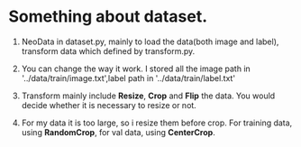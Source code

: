 # Something about dataset.
1. NeoData in dataset.py, mainly to load the data(both image and label), transform data which defined by transform.py.  

2. You can change the way it work. I stored all the image path in '../data/train/image.txt',label path in '../data/train/label.txt'  

3. Transform mainly include **Resize**, **Crop** and **Flip** the data. You would decide whether it is necessary to resize or not.  

4. For my data it is too large, so i resize them before crop. For training data, using **RandomCrop**, for val data, using **CenterCrop**.
